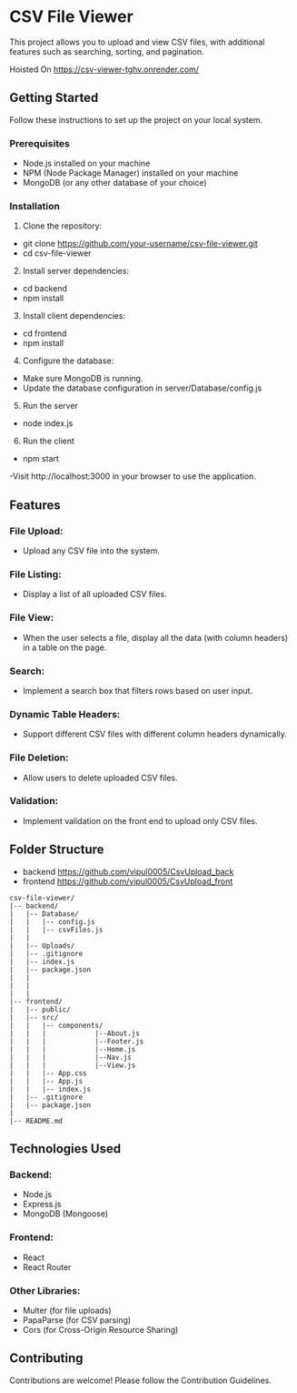 # CSV File Viewer

This project allows you to upload and view CSV files, with additional features such as searching, sorting, and pagination.

Hoisted On https://csv-viewer-tghv.onrender.com/

## Getting Started

Follow these instructions to set up the project on your local system.

### Prerequisites

- Node.js installed on your machine
- NPM (Node Package Manager) installed on your machine
- MongoDB (or any other database of your choice)

### Installation

1. Clone the repository:

- git clone https://github.com/your-username/csv-file-viewer.git
- cd csv-file-viewer

2. Install server dependencies:

- cd backend
- npm install

3. Install client dependencies:

- cd frontend
- npm install

4. Configure the database:

- Make sure MongoDB is running.
- Update the database configuration in server/Database/config.js

5. Run the server

- node index.js

6. Run the client

- npm start

-Visit http://localhost:3000 in your browser to use the application.

## Features

### File Upload:

- Upload any CSV file into the system.

### File Listing:

- Display a list of all uploaded CSV files.

### File View:

- When the user selects a file, display all the data (with column headers) in a table on the page.

### Search:

- Implement a search box that filters rows based on user input.

### Dynamic Table Headers:

- Support different CSV files with different column headers dynamically.

### File Deletion:

- Allow users to delete uploaded CSV files.

### Validation:

- Implement validation on the front end to upload only CSV files.

## Folder Structure

- backend https://github.com/vipul0005/CsvUpload_back
- frontend https://github.com/vipul0005/CsvUpload_front

```
csv-file-viewer/
|-- backend/
|   |-- Database/
|   |   |-- config.js
|   |   |-- csvFiles.js
|   |
|   |-- Uploads/
|   |-- .gitignore
|   |-- index.js
|   |-- package.json
|   |
|   |
|   |
|-- frontend/
|   |-- public/
|   |-- src/
|   |   |-- components/
|   |   |            |--About.js
|   |   |            |--Footer.js
|   |   |            |--Home.js
|   |   |            |--Nav.js
|   |   |            |--View.js
|   |   |-- App.css
|   |   |-- App.js
|   |   |-- index.js
|   |-- .gitignore
|   |-- package.json
|
|-- README.md

```

## Technologies Used

### Backend:

- Node.js
- Express.js
- MongoDB (Mongoose)

### Frontend:

- React
- React Router

### Other Libraries:

- Multer (for file uploads)
- PapaParse (for CSV parsing)
- Cors (for Cross-Origin Resource Sharing)

## Contributing

Contributions are welcome! Please follow the Contribution Guidelines.
